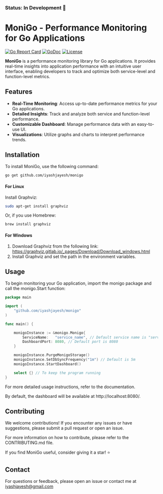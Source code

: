 ### Status: In Development 🚧

# MoniGo - Performance Monitoring for Go Applications

[![Go Report Card](https://goreportcard.com/badge/github.com/iyashjayesh/monigo)](https://goreportcard.com/report/github.com/iyashjayesh/monigo)
[![GoDoc](https://godoc.org/github.com/iyashjayesh/monigo?status.svg)](https://pkg.go.dev/github.com/iyashjayesh/monigo)
[![License](https://img.shields.io/badge/License-Apache%202.0-blue.svg)](https://opensource.org/licenses/Apache-2.0)

**MoniGo** is a performance monitoring library for Go applications. It provides real-time insights into application performance with an intuitive user interface, enabling developers to track and optimize both service-level and function-level metrics.

## Features

- **Real-Time Monitoring**: Access up-to-date performance metrics for your Go applications.
- **Detailed Insights**: Track and analyze both service and function-level performance.
- **Customizable Dashboard**: Manage performance data with an easy-to-use UI.
- **Visualizations**: Utilize graphs and charts to interpret performance trends.

## Installation

To install MoniGo, use the following command:

```bash
go get github.com/iyashjayesh/monigo
```

#### For Linux

Install Graphviz:

```bash
sudo apt-get install graphviz
```

Or, if you use Homebrew:

```bash
brew install graphviz
```

#### For Windows

1. Download Graphviz from the following link: https://graphviz.gitlab.io/_pages/Download/Download_windows.html
2. Install Graphviz and set the path in the environment variables.

## Usage

To begin monitoring your Go application, import the monigo package and call the monigo.Start function:

```go
package main

import (
    "github.com/iyashjayesh/monigo"
)

func main() {

    monigoInstance := &monigo.Monigo{
		ServiceName:   "service_name", // Default service name is "service_name"
		DashboardPort: 8080, // Default port is 8080
	}

	monigoInstance.PurgeMonigoStorage()
	monigoInstance.SetDbSyncFrequency("1m") // Default is 5m
	monigoInstance.StartDashboard()

    select {} // To keep the program running
}
```

For more detailed usage instructions, refer to the documentation.

By default, the dashboard will be available at http://localhost:8080/.

## Contributing

We welcome contributions! If you encounter any issues or have suggestions, please submit a pull request or open an issue.

For more information on how to contribute, please refer to the CONTRIBUTING.md file.

If you find MoniGo useful, consider giving it a star! ⭐

## Contact

For questions or feedback, please open an issue or contact me at iyashjayesh@gmail.com

<!-- ## Star History

[![Star History Chart](https://api.star-history.com/svg?repos=iyashjayesh/monigo&type=Date)](https://star-history.com/#iyashjayesh/monigo&Date) -->

<!-- Next things to do -->

<!-- / StartDashboard  -->

<!-- 1. Register StoreInfo Only once when the server starts
   Now on every time interval, do below things:
1. Store Service Metrics
1. Store Runtime Metrics -->
